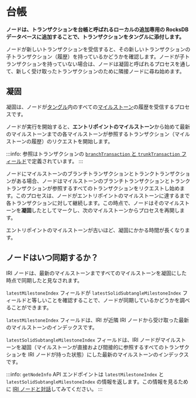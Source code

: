# 台帳
<!-- # The ledger -->

**ノードは、トランザクションを台帳と呼ばれるローカルの追加専用の RocksDB データベースに追加することで、トランザクションをタングルに添付します。**
<!-- **Nodes attach transactions to the Tangle by appending them to their local append-only RocksDB database called the ledger.** -->

ノードが新しいトランザクションを受信すると、その新しいトランザクションの子トランザクション（履歴）を持っているかどうかを確認します。ノードが子トランザクションを持っていない場合は、ノードは凝固と呼ばれるプロセスを通して、新しく受け取ったトランザクションのために隣接ノードに尋ね始めます。
<!-- When a node receives a new transaction, it checks that it has the history its children. If the node is missing any transactions, it starts to ask its neighbors for them in a process called solidification. -->

## 凝固
<!-- ## Solidification -->

凝固は、ノードが[タングル](root://dev-essentials/0.1/concepts/the-tangle.md#milestones)内のすべての[マイルストーン](root://dev-essentials/0.1/concepts/the-tangle.md)の履歴を受信するプロセスです。
<!-- Solidification is the process by which a node receives the history of all [milestones](root://dev-essentials/0.1/concepts/the-tangle.md#milestones) in the [Tangle](root://dev-essentials/0.1/concepts/the-tangle.md). -->

ノードが実行を開始すると、**エントリポイントのマイルストーン**から始めて最新のマイルストーンまでの各マイルストーンが参照するトランザクション（マイルストーンの履歴）のリクエストを開始します。
<!-- When a node starts running, it starts to request the transactions that each milestone references (its history), starting from an **entry point milestone** and ending at the latest one. -->

:::info:
参照はトランザクションの [`branchTransaction` と `trunkTransaction` フィールド](root://dev-essentials/0.1/references/structure-of-a-transaction.md)で定義されています。
:::
<!-- :::info: -->
<!-- References are defined in a transaction's [`branchTransaction` and `trunkTransaction` fields](root://dev-essentials/0.1/references/structure-of-a-transaction.md). -->
<!-- ::: -->

ノードにマイルストーンのブランチトランザクションとトランクトランザクションがある場合、ノードはマイルストーンのブランチトランザクションとトランクトランザクションが参照するすべてのトランザクションをリクエストし始めます。このプロセスは、ノードがエントリポイントのマイルストーンに達するまで各トランザクションに対して継続します。この時点で、ノードはそのマイルストーンを**凝固**したとしてマークし、次のマイルストーンからプロセスを再開します。
<!-- When a node has the milestone's branch and trunk, it starts to request all the transactions that those transactions reference. This process continues for each transaction until the node reaches the entry point milestone. At this point, the node marks that milestone as **solid**, and starts the process again from the next one. -->

エントリポイントのマイルストーンが古いほど、凝固にかかる時間が長くなります。
<!-- The older the entry point milestone, the longer solidification takes. -->

## ノードはいつ同期するか？
<!-- ## When is a node synchronized? -->

IRI ノードは、最新のマイルストーンまですべてのマイルストーンを凝固にした時点で同期したと見なされます。
<!-- An IRI node is considered synchronized when it has solidified all the milestones up to the latest one. -->

`latestMilestoneIndex` フィールドが `latestSolidSubtangleMilestoneIndex` フィールドと等しいことを確認することで、ノードが同期しているかどうかを調べることができます。
<!-- You can find out if a node is synchronized by checking that its `latestMilestoneIndex` field is equal to the `latestSolidSubtangleMilestoneIndex` field. -->

`latestMilestoneIndex` フィールドは、IRI が近隣 IRI ノードから受け取った最新のマイルストーンのインデックスです。
<!-- The `latestMilestoneIndex` field is the index of the latest milestone that the IRI has received from its neighbors. -->

`latestSolidSubtangleMilestoneIndex` フィールドは、IRI ノードがマイルストーンを凝固（マイルストーンが直接および間接的に参照するすべてのトランザクションを IRI ノードが持った状態）にした最新のマイルストーンのインデックスです。
<!-- The `latestSolidSubtangleMilestoneIndex` field is the index of the latest milestone for which the IRI node has all the transactions that the milestone directly and indirectly references. -->

:::info:
`getNodeInfo` API エンドポイントは `latestMilestoneIndex` と `latestSolidSubtangleMilestoneIndex` の情報を返します。この情報を見るために [IRI ノードと対話](../how-to-guides/interact-with-an-iri-node.md)してみてください。
:::
<!-- :::info: -->
<!-- The `getNodeInfo` API endpoint returns this information. Try [interacting with an IRI node](../how-to-guides/interact-with-an-iri-node.md) to see this information. -->
<!-- ::: -->
